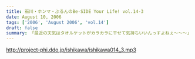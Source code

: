 ```yaml
---
title: 石川・ホンマ・ぶるんのBe-SIDE Your Life! vol.14-3
date: August 10, 2006
tags: ['2006', 'August 2006', 'vol.14']
draft: false
summary: 「最近の天気はタオルケットがカラカラに干せて気持ちいいんっすよねぇ〜〜〜」収録のさなかはそんな小さな幸せを漏らしているホンマ氏・・・もっと大きな幸せをつかみたい！？そんなビーサイでは、各方面からの実行作戦の結果がきている・・・だが、あくまでも洒落のわかるハイレベルな作戦を実行することを祈るものです。家に帰るまでが遠足ですから。NAMAE
---
```


http://project-phi.ddo.jp/ishikawa/ishikawa014_3.mp3
